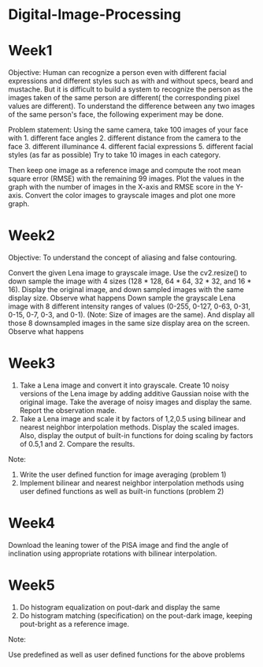 # Digital-Image-Processing

# Week1

Objective:
Human can recognize a person even with different facial expressions and different styles  such as  with and without specs, beard and  mustache. But it is difficult to build a system to recognize the person as the images taken of the same person are different( the corresponding pixel values are different). To understand the  difference between any two images of the same person's face, the following experiment may be done.

Problem statement:
Using the same camera, take 100 images of your face with
    1. different face angles
            2. different distance from the camera to the face
            3. different illuminance
            4. different facial expressions
            5. different facial styles (as far as possible)
Try to take 10 images in each category.

Then keep one image as a reference image and compute the root mean square error (RMSE) with the remaining 99 images. Plot the values in the graph with the number of images in the X-axis and RMSE score in the Y-axis. Convert the color images to grayscale images and plot one more graph.

# Week2

Objective: To understand the concept of aliasing and false contouring.

Convert the given Lena image to grayscale image. Use the cv2.resize() to down sample the image with 4 sizes  (128 * 128, 64 * 64, 32 * 32, and 16 * 16).  Display  the original image, and down sampled images with the same display size. Observe what happens
Down sample the grayscale Lena image with  8 different intensity ranges of values (0-255, 0-127, 0-63, 0-31, 0-15, 0-7, 0-3, and 0-1). (Note: Size of images are the same). And display all those 8 downsampled images  in the same size display area on the screen. Observe what happens

# Week3

1. Take a Lena image and convert it into grayscale. Create 10 noisy versions of the Lena image by adding additive Gaussian noise with the original image. Take the average of noisy images and display the same. Report the observation made.
2. Take a Lena image and scale it by factors of 1,2,0.5 using bilinear and nearest neighbor interpolation methods. Display the scaled images. Also, display the output of built-in functions for doing scaling by factors of 0.5,1 and 2. Compare the results.

Note:

1. Write the user defined function for image averaging (problem 1)
2. Implement bilinear and nearest neighbor interpolation methods using user defined functions as well as built-in functions  (problem 2)

# Week4

Download the leaning tower of the PISA image and find the angle of inclination using appropriate rotations with bilinear interpolation.

# Week5

1. Do histogram equalization on pout-dark and display the same
2. Do histogram matching (specification) on the pout-dark image, keeping pout-bright as a reference image.

Note:

Use predefined as well as user defined functions for the above problems
